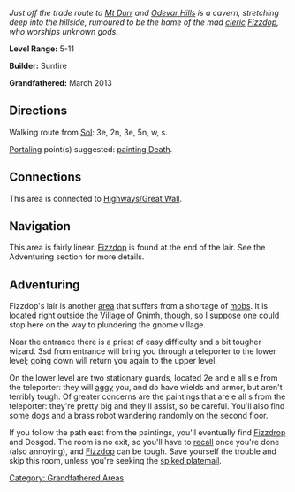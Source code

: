 *Just off the trade route to [Mt Durr](:Category:_Mt_Durr "wikilink")
and [Odevar Hills](:Category:_Odevar_Hills "wikilink") is a cavern,
stretching deep into the hillside, rumoured to be the home of the mad
[cleric](:Category:_Clerics "wikilink") [Fizzdop](Fizzdop "wikilink"),
who worships unknown gods.*

**Level Range:** 5-11

**Builder:** Sunfire

**Grandfathered:** March 2013

## Directions

Walking route from [Sol](Sol "wikilink"): 3e, 2n, 3e, 5n, w, s.

[Portaling](Portal "wikilink") point(s) suggested: [painting
Death](Painting_Of_Death "wikilink").

## Connections

This area is connected to [Highways/Great
Wall](:Category:_Highways/Great_Wall "wikilink").

## Navigation

This area is fairly linear. [Fizzdop](Fizzdop "wikilink") is found at
the end of the lair. See the Adventuring section for more details.

## Adventuring

Fizzdop's lair is another [area](:Category:_Areas "wikilink") that
suffers from a shortage of [mobs](:Category:_Mobs "wikilink"). It is
located right outside the [Village of
Gnimh](:Category:_Village_Of_Gnimh "wikilink"), though, so I suppose one
could stop here on the way to plundering the gnome village.

Near the entrance there is a priest of easy difficulty and a bit tougher
wizard. 3sd from entrance will bring you through a teleporter to the
lower level; going down will return you again to the upper level.

On the lower level are two stationary guards, located 2e and e all s e
from the teleporter: they will [aggy](Aggressive_Mobs "wikilink") you,
and do have wields and armor, but aren't terribly tough. Of greater
concerns are the paintings that are e all s from the teleporter: they're
pretty big and they'll assist, so be careful. You'll also find some dogs
and a brass robot wandering randomly on the second floor.

If you follow the path east from the paintings, you'll eventually find
[Fizzdrop](Fizzdop "wikilink") and Dosgod. The room is no exit, so
you'll have to [recall](Recall "wikilink") once you're done (also
annoying), and [Fizzdop](Fizzdop "wikilink") can be tough. Save yourself
the trouble and skip this room, unless you're seeking the [spiked
platemail](Spiked_Platemail "wikilink").

[Category: Grandfathered
Areas](Category:_Grandfathered_Areas "wikilink")
